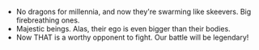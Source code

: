 - No dragons for millennia, and now they're swarming like skeevers. Big firebreathing ones.
- Majestic beings. Alas, their ego is even bigger than their bodies.
- Now THAT is a worthy opponent to fight. Our battle will be legendary!
